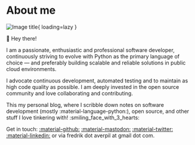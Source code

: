 # About me

![Image title](https://github.com/fredrikaverpil.png){ loading=lazy }

:wave: Hey there!

I am a passionate, enthusiastic and professional software developer, continuously striving to evolve with Python as the primary language of choice — and preferably building scalable and reliable solutions in public cloud environments.

I advocate continuous development, automated testing and to maintain as high code quality as possible. I am deeply invested in the open source community and love collaborating and contributing.

This my personal blog, where I scribble down notes on software development (mostly :material-language-python:), open source, and other stuff I love tinkering with! :smiling_face_with_3_hearts:

Get in touch: [:material-github:](https://github.com/fredrikaverpil)
[:material-mastodon:](https://fosstodon.org/@fredrikaverpil)
[:material-twitter:](https://twitter.com/fredrikaverpil)
[:material-linkedin:](https://www.linkedin.com/in/fredrik/) or via fredrik dot averpil at gmail dot com.
